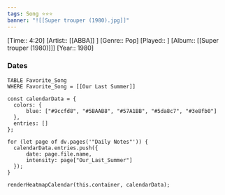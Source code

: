 ```yaml
---
tags: Song ⭐⭐⭐ 
banner: "![[Super trouper (1980).jpg]]"
---
```

[Time:: 4:20]
[Artist:: [[ABBA]] ]
[Genre:: Pop]
[Played:: ]
[Album:: [[Super trouper (1980)]]]
[Year:: 1980]
### Dates
````dataview
TABLE Favorite_Song
WHERE Favorite_Song = [[Our Last Summer]]
````
  ```dataviewjs
const calendarData = { 
	colors: { 
		blue: ["#9ccfd8", "#5BAAB8", "#57A1BB", "#5da8c7", "#3e8fb0"] 
	}, 
	entries: [] 
}; 

for (let page of dv.pages('"Daily Notes"')) { 
	calendarData.entries.push({ 
		date: page.file.name, 
		intensity: page["Our_Last_Summer"]
	}); 
} 

renderHeatmapCalendar(this.container, calendarData);
```
